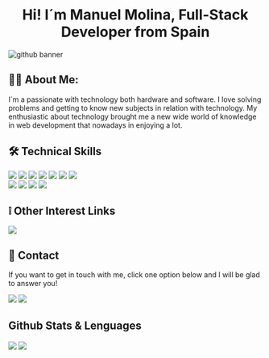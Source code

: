 <h1 align="center">Hi! I´m Manuel Molina, Full-Stack Developer from Spain</h1>

![github banner](https://github.com/ManuelMolinaAbad/ManuelMolinaAbad/assets/127496509/97099a14-d415-4b4b-94fc-c0b1e229aff1)

## 👨‍💻 About Me:

I´m a passionate with technology both hardware and software. I love solving problems and getting to know new subjects in relation with technology. My enthusiastic about technology brought me a new wide world of knowledge in web development that nowadays in enjoying a lot.

## 🛠 Technical Skills  

<span><img src="https://img.shields.io/badge/PHP-777BB4?style=for-the-badge&logo=php&logoColor=white"></span>
<span><img src="https://img.shields.io/badge/JavaScript-323330?style=for-the-badge&logo=javascript&logoColor=F7DF1E"></span>
<span><img src="https://img.shields.io/badge/GIT-E44C30?style=for-the-badge&logo=git&logoColor=white"></span>
<span><img src="https://img.shields.io/badge/MySQL-005C84?style=for-the-badge&logo=mysql&logoColor=white"></span>
<span><img src="https://img.shields.io/badge/Java-%23ED8B00.svg?style=for-the-badge&logo=java&logoColor=white"></span>
<span><img src="https://img.shields.io/badge/Laravel-FF2D20?style=for-the-badge&logo=laravel&logoColor=white"></span>
<span><img src="https://img.shields.io/badge/Angular-DD0031?style=for-the-badge&logo=angular&logoColor=white"></span><br>
<span><img src="https://img.shields.io/badge/HTML5-E34F26?style=for-the-badge&logo=html5&logoColor=white"></span>
<span><img src="https://img.shields.io/badge/CSS3-1572B6?style=for-the-badge&logo=css3&logoColor=white"></span>
<span><img src="https://img.shields.io/badge/Bootstrap-563D7C?style=for-the-badge&logo=bootstrap&logoColor=white"></span>
<span><img src="https://img.shields.io/badge/Wordpress-21759B?style=for-the-badge&logo=wordpress&logoColor=white"></span>

## ❕ Other Interest Links

<a href="https://www.freecodecamp.org/Manuel_Molina"><img src="https://img.shields.io/badge/freecodecamp-27273D?style=for-the-badge&logo=freecodecamp&logoColor=white"></a>

## 📩 Contact

If you want to get in touch with me, click one option below and I will be glad to answer you!

<p>
  <a href="mailto:manuelmolinaabad@gmail.com"><img src="https://img.shields.io/badge/Gmail-D14836?style=for-the-badge&logo=gmail&logoColor=white"></a>
  <a href="https://www.linkedin.com/in/manuelmolinaabad"><img src="https://img.shields.io/badge/LinkedIn-0077B5?style=for-the-badge&logo=linkedin&logoColor=white"></a>
</p>

## Github Stats & Lenguages
  <img align="center" src="https://github-profile-summary-cards.vercel.app/api/cards/profile-details?username=ManuelMolinaAbad&theme=dark">
  <img align="center" src="https://github-readme-stats.vercel.app/api/top-langs/?username=ManuelMolinaAbad&layout=compact&theme=dark">
